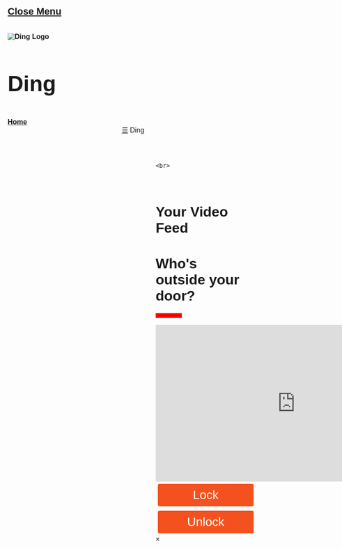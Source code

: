 <!DOCTYPE html>
<html lang="en">
<title>Ding</title>
<meta charset="UTF-8">
<meta name="viewport" content="width=device-width, initial-scale=1">
<link rel="stylesheet" href="https://www.w3schools.com/w3css/4/w3.css">
<link rel="stylesheet" href="https://fonts.googleapis.com/css?family=Poppins">
<style>
body,h1,h2,h3,h4,h5 {font-family: "Poppins", sans-serif}
body {font-size:16px;}
.w3-half img{margin-bottom:-6px;margin-top:16px;opacity:0.8;cursor:pointer}
.w3-half img:hover{opacity:1}
.button {
  display: inline-block;
  border-radius: 4px;
  background-color: #f4511e;
  border: none;
  color: #FFFFFF;
  text-align: center;
	align:center;
  font-size: 28px;
  padding: 10px;
  width: 200px;
  transition: all 0.5s;
  cursor: pointer;
  margin: 5px;
	text-decoration: none;
}

.button span {
  cursor: pointer;
  display: inline-block;
  position: relative;
  transition: 0.5s;
}

.button span:after {
  content: '\00bb';
  position: absolute;
  opacity: 0;
  top: 0;
  right: -20px;
  transition: 0.5s;
}

.button:hover span {
  padding-right: 25px;
}

.button:hover span:after {
  opacity: 1;
  right: 0;
}
</style>
<body>

<!-- Sidebar/menu -->
<nav class="w3-sidebar w3-red w3-collapse w3-top w3-large w3-padding" style="z-index:3;width:300px;font-weight:bold;" id="mySidebar"><br>
  <a href="javascript:void(0)" onclick="w3_close()" class="w3-button w3-hide-large w3-display-topleft" style="width:100%;font-size:22px">Close Menu</a>
  <div class="w3-container">
		<br>
		<br>
		<img src="https://media.discordapp.net/attachments/689608240199500051/693586694976569414/imageonline-co-darkenimage.png" alt="Ding Logo">
		<br>
		    <h3 class="w3-padding-64"; style="font-size: 50px"><b>Ding</b>
		</h3>
  </div>
  <div class="w3-bar-block">
    <a href="https://digitalripple.github.io/DoorDing/" onclick="w3_close()" class="w3-bar-item w3-button w3-hover-white">Home</a>  
  </div>
</nav>

<!-- Top menu on small screens -->
<header class="w3-container w3-top w3-hide-large w3-red w3-xlarge w3-padding">
  <a href="javascript:void(0)" class="w3-button w3-red w3-margin-right" onclick="w3_open()">☰</a>
  <span>Ding</span>
</header>
<!-- Overlay effect when opening sidebar on small screens -->
<div class="w3-overlay w3-hide-large" onclick="w3_close()" style="cursor:pointer" title="close side menu" id="myOverlay"></div>

<!-- !PAGE CONTENT! -->
<div class="w3-main" style="margin-left:340px;margin-right:40px">

  <!-- Header -->
	<br>
  <div class="w3-container" style="margin-top:80px" id="showcase">
    <h1 class="w3-jumbo"><b>Your Video Feed</b></h1>
    <h1 class="w3-xxxlarge w3-text-red"><b>Who's outside your door?</b></h1>
    <hr style="width:50px;border:5px solid red" class="w3-round">
  </div>
  
<iframe id="ytplayer" type="text/html" width="640" height="360"
  src="http://127.0.0.1:8081/" 
  frameborder="0"></iframe> <!-- LLLLLLLLLLLLLLLLLLLLLLLLLLLLLLLLIIIIIIIIIIIIIIIIIIIIIINNNNNNNNNNNNNNNNNNNNNNNKKKKKKKKKKKKKKKK -->

<div class="w3-bar-block">
    <a href="https://digitalripple.github.io/lock/"class="button">Lock</a> 
		<a href="https://digitalripple.github.io/unlock/" class="button">Unlock</a>  
  </div>

  <!-- Photo grid (modal) -->
  <div class="w3-row-padding">
    <div class="w3-half">
  </div>

  <!-- Modal for full size images on click-->
  <div id="modal01" class="w3-modal w3-black" style="padding-top:0" onclick="this.style.display='none'">
    <span class="w3-button w3-black w3-xxlarge w3-display-topright">×</span>
    <div class="w3-modal-content w3-animate-zoom w3-center w3-transparent w3-padding-64">
      <img id="img01" class="w3-image">
      <p id="caption"></p>
    </div>
  </div>

  


<!-- End page content -->
</div>

<script>
// Script to open and close sidebar
function w3_open() {
  document.getElementById("mySidebar").style.display = "block";
  document.getElementById("myOverlay").style.display = "block";
}
 
function w3_close() {
  document.getElementById("mySidebar").style.display = "none";
  document.getElementById("myOverlay").style.display = "none";
}

// Modal Image Gallery
function onClick(element) {
  document.getElementById("img01").src = element.src;
  document.getElementById("modal01").style.display = "block";
  var captionText = document.getElementById("caption");
  captionText.innerHTML = element.alt;
}
</script>

</body>
</html>
